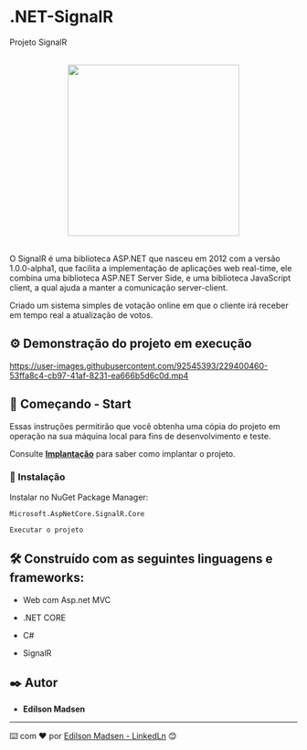 # .NET-SignalR

Projeto SignalR

<br>

<div align="center">
  <img src="https://user-images.githubusercontent.com/92545393/229399681-883ebc76-5c23-49fa-ae80-173e88e02bd7.png" width="300px"/>
</div>

<br>

O SignalR é uma biblioteca ASP.NET que nasceu em 2012 com a versão 1.0.0-alpha1, que facilita a implementação de aplicações web real-time, ele combina uma biblioteca ASP.NET Server Side, e uma biblioteca JavaScript client, a qual ajuda a manter a comunicação server-client.

Criado um sistema simples de votação online em que o cliente irá receber em tempo real a atualização de votos.


## ⚙️ Demonstração do projeto em execução


https://user-images.githubusercontent.com/92545393/229400460-53ffa8c4-cb97-41af-8231-ea666b5d6c0d.mp4

## 🚀 Começando - Start

Essas instruções permitirão que você obtenha uma cópia do projeto em operação na sua máquina local para fins de desenvolvimento e teste.

Consulte **[Implantação](#-implanta%C3%A7%C3%A3o)** para saber como implantar o projeto.

### 🔧 Instalação

Instalar no NuGet Package Manager:

```
Microsoft.AspNetCore.SignalR.Core

```

```
Executar o projeto
```

## 🛠️ Construído com as seguintes linguagens e frameworks:

* Web com Asp.net MVC

* .NET CORE
* C#
* SignalR

## ✒️ Autor

* **Edilson Madsen**

---
⌨️ com ❤️ por [Edilson Madsen - LinkedLn](https://www.linkedin.com/in/edilsonmadsen/) 😊

